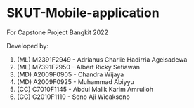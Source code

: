 # SKUT-Mobile-application

For Capstone Project Bangkit 2022

Developed by:
1. (ML) M2391F2949    - Adrianus Charlie Hadirria Agelsadewa
2. (ML) M7391F2950    - Albert Ricky Setiawan
3. (MD) A2009F0905    - Chandra Wijaya
4. (MD) A2009F0925    - Muhammad Abiyyu
5. (CC) C7010F1145    - Abdul Malik Karim Amrulloh
6. (CC) C2010F1110    - Seno Aji Wicaksono